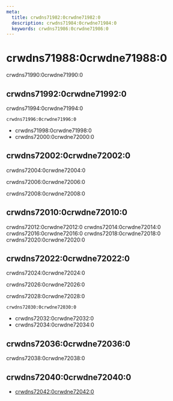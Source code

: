 ```yaml
---
meta:
  title: crwdns71982:0crwdne71982:0
  description: crwdns71984:0crwdne71984:0
  keywords: crwdns71986:0crwdne71986:0
---
```


# crwdns71988:0crwdne71988:0
crwdns71990:0crwdne71990:0

<entry-ad />

## crwdns71992:0crwdne71992:0
crwdns71994:0crwdne71994:0

`crwdns71996:0crwdne71996:0`
- crwdns71998:0crwdne71998:0
- crwdns72000:0crwdne72000:0


## crwdns72002:0crwdne72002:0
crwdns72004:0crwdne72004:0

  crwdns72006:0crwdne72006:0

  crwdns72008:0crwdne72008:0

## crwdns72010:0crwdne72010:0
crwdns72012:0crwdne72012:0
<alert type="success">crwdns72014:0crwdne72014:0</alert>
<alert type="info">crwdns72016:0crwdne72016:0</alert>
<alert type="warning">crwdns72018:0crwdne72018:0</alert>
<alert type="error">crwdns72020:0crwdne72020:0</alert>

## crwdns72022:0crwdne72022:0
crwdns72024:0crwdne72024:0

  crwdns72026:0crwdne72026:0

  crwdns72028:0crwdne72028:0

  `crwdns72030:0crwdne72030:0`
  - crwdns72032:0crwdne72032:0
  - crwdns72034:0crwdne72034:0

## crwdns72036:0crwdne72036:0
crwdns72038:0crwdne72038:0

## crwdns72040:0crwdne72040:0
  - [crwdns72042:0crwdne72042:0]()

<backmatter />
